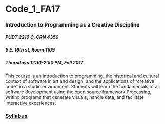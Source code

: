 # Code_1_FA17

### Introduction to Programming as a Creative Discipline

##### PUDT 2210 C, CRN 4350

##### 6 E. 16th st, Room 1109

##### Thursdays 12:10-2:50 PM, Fall 2017

This course is an introduction to programming, the historical and cultural context of software in art and design, and the applications of “creative code” in a studio environment. Students will learn the fundamentals of all software development using the open source framework Processing, writing programs that generate visuals, handle data, and facilitate interactive experiences.

### [Syllabus](https://docs.google.com/document/d/18k_OxxHSu7qJSkP27uhG8ZQuhYATgsTTwENBGqTWQf0/edit?usp=sharing)